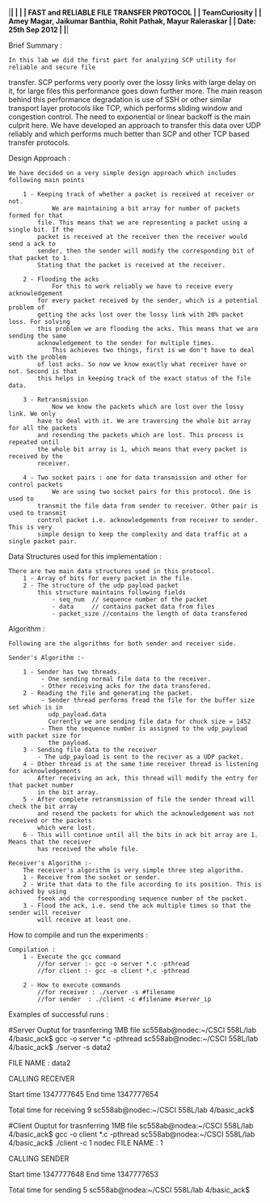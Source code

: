 
|****************************************************************************************************|
|												     |
|			FAST and RELIABLE FILE TRANSFER PROTOCOL				     |
|			  	    TeamCuriosity						     |
|	        Amey Magar, Jaikumar Banthia, Rohit Pathak, Mayur Raleraskar                         |
|										 Date: 25th Sep 2012 |
|****************************************************************************************************|

Brief Summary :
	
	In this lab we did the first part for analyzing SCP utility for reliable and secure file
transfer. SCP performs very poorly over the lossy links with large delay on it, for large files this 
performance goes down further more. The main reason behind this performance degradation is use of SSH
or other similar transport layer protocols like TCP, which performs sliding window and congestion 
control. The need to exponential or linear backoff is the main culprit here. We have developed an 
approach to transfer this data over UDP reliably and which performs much better than SCP and other
TCP based transfer protocols.


Design Approach :

	We have decided on a very simple design approach which includes following main points
		
		1 - Keeping track of whether a packet is received at receiver or not.
				We are maintaining a bit array for number of packets formed for that
			file. This means that we are representing a packet using a single bit. If the
			packet is received at the receiver then the receiver would send a ack to 
			sender, then the sender will modify the corresponding bit of that packet to 1.
			Stating that the packet is received at the receiver.
				 
		2 - Flooding the acks
				For this to work reliably we have to receive every acknowledgement 
			for every packet received by the sender, which is a potential problem of 
			getting the acks lost over the lossy link with 20% packet loss. For solving 
			this problem we are flooding the acks. This means that we are sending the same 
			acknowledgement to the sender for multiple times. 
				This achieves two things, first is we don't have to deal with the problem
			of lost acks. So now we know exactly what receiver have or not. Second is that
			this helps in keeping track of the exact status of the file data.

		3 - Retransmission
				Now we know the packets which are lost over the lossy link. We only 
			have to deal with it. We are traversing the whole bit array for all the packets
			and resending the packets which are lost. This process is repeated until 
			the whole bit array is 1, which means that every packet is received by the 
			receiver.

		4 - Two socket pairs : one for data transmission and other for control packets
				We are using two socket pairs for this protocol. One is used to 
			transmit the file data from sender to receiver. Other pair is used to transmit
			control packet i.e. acknowledgements from receiver to sender. This is very 
			simple design to keep the complexity and data traffic at a single packet pair.


Data Structures used for this implementation :

	There are two main data structures used in this protocol.
		1 - Array of bits for every packet in the file.
		2 - The structure of the udp payload packet
			this structure maintains following fields
				- seq_num  // sequence number of the packet
				- data     // contains packet data from files
				- packet_size //contains the length of data transfered



Algorithm :

	Following are the algorithms for both sender and receiver side.

	Sender's Algorithm :-

		1 - Sender has two threads.
			 - One sending normal file data to the receiver.
			 - Other receiving acks for the data transfered.
		2 - Reading the file and generating the packet.
			 - Sender thread performs fread the file for the buffer size set which is in
			   udp_payload.data 
			   Currently we are sending file data for chuck size = 1452
			 - Then the sequence number is assigned to the udp_payload with packet size for
			   the payload.
		3 - Sending file data to the receiver 
 			- The udp_payload is sent to the reciver as a UDP packet.
		4 - Other thread is at the same time receiver thread is listening for acknowledgements
			After receiving an ack, this thread will modify the entry for that packet number
			in the bit array.
		5 - After complete retransmission of file the sender thread will check the bit array
		    and resend the packets for which the acknowledgement was not received or the packets
		    which were lost.
		6 - This will continue until all the bits in ack bit array are 1. Means that the receiver
		    has received the whole file.

	Receiver's Algorithm :-
		The receiver's algorithm is very simple three step algorithm.
		1 - Receive from the socket or sender.
		2 - Write that data to the file according to its position. This is achived by using
		    fseek and the corresponding sequence number of the packet.
		3 - Flood the ack, i.e. send the ack multiple times so that the sender will receiver 
		    will receive at least one.
		


How to compile and run the experiments :
	
	Compilation :
		1 - Execute the gcc command
			//for server :- gcc -o server *.c -pthread
			//for client :- gcc -o client *.c -pthread
	
		2 - How to execute commands
			//for receiver : ./server -s #filename 
			//for sender  : ./client -c #filename #server_ip




Examples of successful runs :
	
#Server Ouptut for trasnferring 1MB file
sc558ab@nodec:~/CSCI 558L/lab 4/basic_ack$ gcc -o server *.c -pthread
sc558ab@nodec:~/CSCI 558L/lab 4/basic_ack$ ./server -s data2

 FILE NAME : data2

 CALLING RECEIVER


Start time 1347777645
End time 1347777654

Total time for receiving 9
sc558ab@nodec:~/CSCI 558L/lab 4/basic_ack$


#Client Ouptut for trasnferring 1MB file
sc558ab@nodea:~/CSCI 558L/lab 4/basic_ack$ gcc -o client *.c -pthread
sc558ab@nodea:~/CSCI 558L/lab 4/basic_ack$ ./client -c 1 nodec
 FILE NAME : 1

 CALLING SENDER


Start time 1347777648
End time 1347777653

Total time for sending 5
sc558ab@nodea:~/CSCI 558L/lab 4/basic_ack$



	

